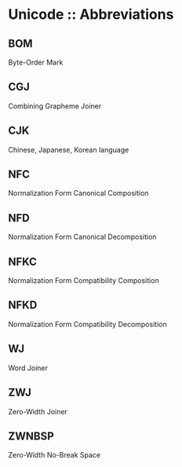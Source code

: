 # Unicode :: Abbreviations

## BOM
Byte-Order Mark

## CGJ
Combining Grapheme Joiner

## CJK
Chinese, Japanese, Korean language

## NFC
Normalization Form Canonical Composition

## NFD
Normalization Form Canonical Decomposition

## NFKC
Normalization Form Compatibility Composition

## NFKD
Normalization Form Compatibility Decomposition

## WJ
Word Joiner

## ZWJ
Zero-Width Joiner

## ZWNBSP
Zero-Width No-Break Space
